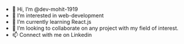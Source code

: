 - 👋 Hi, I’m @dev-mohit-1919
- 👀 I’m interested in web-development
- 🌱 I’m currently learning React.js
- 💞️ I’m looking to collaborate on any project with my field of interest.
- 📫 Connect with me on Linkedin
  
<!---
dev-mohit-1919/dev-mohit-1919 is a ✨ special ✨ repository because its `README.md` (this file) appears on your GitHub profile.
You can click the Preview link to take a look at your changes.
--->
